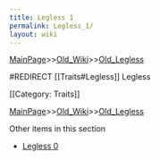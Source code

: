 ```yaml
---
title: Legless 1
permalink: Legless_1/
layout: wiki
---
```


[MainPage](/keeperrl_wiki/ "wikilink")>>[Old_Wiki](/keeperrl_wiki/Old_Wiki "wikilink")>>[Old_Legless](/keeperrl_wiki/Old_Legless "wikilink")

#REDIRECT [[Traits#Legless]]
Legless

[[Category: Traits]]

[MainPage](/keeperrl_wiki/ "wikilink")>>[Old_Wiki](/keeperrl_wiki/Old_Wiki "wikilink")>>[Old_Legless](/keeperrl_wiki/Old_Legless "wikilink")

Other items in this section
-    [Legless 0](/keeperrl_wiki/Legless_0 "wikilink")
